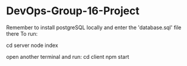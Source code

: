# DevOps-Group-16-Project


Remember to install postgreSQL locally and enter the 'database.sql' file there
To run:

cd server
node index

open another terminal and run:
cd client
npm start